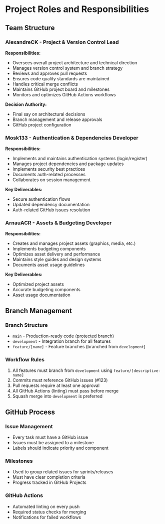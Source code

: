 # Project Roles and Responsibilities

## Team Structure

### AlexandreCK - Project & Version Control Lead
**Responsibilities:**
- Oversees overall project architecture and technical direction
- Manages version control system and branch strategy
- Reviews and approves pull requests
- Ensures code quality standards are maintained
- Handles critical merge conflicts
- Maintains GitHub project board and milestones
- Monitors and optimizes GitHub Actions workflows


**Decision Authority:**
- Final say on architectural decisions
- Branch management and release approvals
- GitHub project configuration

### Mosk133 - Authentication & Dependencies Developer
**Responsibilities:**
- Implements and maintains authentication systems (login/register)
- Manages project dependencies and package updates
- Implements security best practices
- Documents auth-related processes
- Collaborates on session management

**Key Deliverables:**
- Secure authentication flows
- Updated dependency documentation
- Auth-related GitHub issues resolution

### ArnauACR - Assets & Budgeting Developer
**Responsibilities:**
- Creates and manages project assets (graphics, media, etc.)
- Implements budgeting components
- Optimizes asset delivery and performance
- Maintains style guides and design systems
- Documents asset usage guidelines

**Key Deliverables:**
- Optimized project assets
- Accurate budgeting components
- Asset usage documentation

## Branch Management

### Branch Structure
- `main` - Production-ready code (protected branch)
- `development` - Integration branch for all features
- `feature/[name]` - Feature branches (branched from `development`)

### Workflow Rules
1. All features must branch from `development` using `feature/[descriptive-name]`
2. Commits must reference GitHub issues (#123)
3. Pull requests require at least one approval
4. All GitHub Actions (linting) must pass before merge
5. Squash merge into `development` is preferred

## GitHub Process

### Issue Management
- Every task must have a GitHub issue
- Issues must be assigned to a milestone
- Labels should indicate priority and component

### Milestones
- Used to group related issues for sprints/releases
- Must have clear completion criteria
- Progress tracked in GitHub Projects

### GitHub Actions
- Automated linting on every push
- Required status checks for merging
- Notifications for failed workflows
